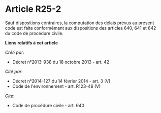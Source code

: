 # Article R25-2

Sauf dispositions contraires, la computation des délais prévus au présent code est faite conformément aux dispositions des
articles 640, 641 et 642 du code de procédure civile.

**Liens relatifs à cet article**

_Créé par_:

  - Décret n°2013-938 du 18 octobre 2013 - art. 42

_Cité par_:

  - Décret n°2014-127 du 14 février 2014 - art. 3 (V)
  - Code de l'environnement - art. R123-49 (V)

_Cite_:

  - Code de procédure civile - art. 640
